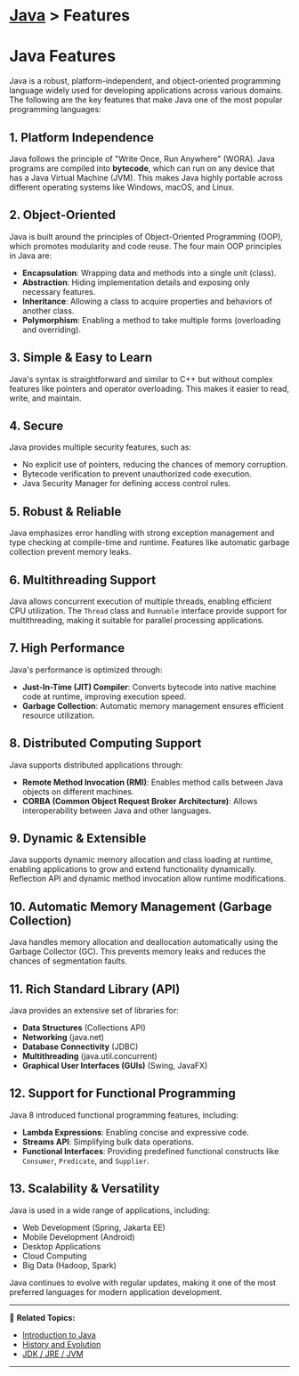 # [Java](../) > Features

# Java Features

Java is a robust, platform-independent, and object-oriented programming language widely used for developing applications across various domains. The following are the key features that make Java one of the most popular programming languages:

## 1. **Platform Independence**
Java follows the principle of "Write Once, Run Anywhere" (WORA). Java programs are compiled into **bytecode**, which can run on any device that has a Java Virtual Machine (JVM). This makes Java highly portable across different operating systems like Windows, macOS, and Linux.

## 2. **Object-Oriented**
Java is built around the principles of Object-Oriented Programming (OOP), which promotes modularity and code reuse. The four main OOP principles in Java are:
- **Encapsulation**: Wrapping data and methods into a single unit (class).
- **Abstraction**: Hiding implementation details and exposing only necessary features.
- **Inheritance**: Allowing a class to acquire properties and behaviors of another class.
- **Polymorphism**: Enabling a method to take multiple forms (overloading and overriding).

## 3. **Simple & Easy to Learn**
Java's syntax is straightforward and similar to C++ but without complex features like pointers and operator overloading. This makes it easier to read, write, and maintain.

## 4. **Secure**
Java provides multiple security features, such as:
- No explicit use of pointers, reducing the chances of memory corruption.
- Bytecode verification to prevent unauthorized code execution.
- Java Security Manager for defining access control rules.

## 5. **Robust & Reliable**
Java emphasizes error handling with strong exception management and type checking at compile-time and runtime. Features like automatic garbage collection prevent memory leaks.

## 6. **Multithreading Support**
Java allows concurrent execution of multiple threads, enabling efficient CPU utilization. The `Thread` class and `Runnable` interface provide support for multithreading, making it suitable for parallel processing applications.

## 7. **High Performance**
Java's performance is optimized through:
- **Just-In-Time (JIT) Compiler**: Converts bytecode into native machine code at runtime, improving execution speed.
- **Garbage Collection**: Automatic memory management ensures efficient resource utilization.

## 8. **Distributed Computing Support**
Java supports distributed applications through:
- **Remote Method Invocation (RMI)**: Enables method calls between Java objects on different machines.
- **CORBA (Common Object Request Broker Architecture)**: Allows interoperability between Java and other languages.

## 9. **Dynamic & Extensible**
Java supports dynamic memory allocation and class loading at runtime, enabling applications to grow and extend functionality dynamically. Reflection API and dynamic method invocation allow runtime modifications.

## 10. **Automatic Memory Management (Garbage Collection)**
Java handles memory allocation and deallocation automatically using the Garbage Collector (GC). This prevents memory leaks and reduces the chances of segmentation faults.

## 11. **Rich Standard Library (API)**
Java provides an extensive set of libraries for:
- **Data Structures** (Collections API)
- **Networking** (java.net)
- **Database Connectivity** (JDBC)
- **Multithreading** (java.util.concurrent)
- **Graphical User Interfaces (GUIs)** (Swing, JavaFX)

## 12. **Support for Functional Programming**
Java 8 introduced functional programming features, including:
- **Lambda Expressions**: Enabling concise and expressive code.
- **Streams API**: Simplifying bulk data operations.
- **Functional Interfaces**: Providing predefined functional constructs like `Consumer`, `Predicate`, and `Supplier`.

## 13. **Scalability & Versatility**
Java is used in a wide range of applications, including:
- Web Development (Spring, Jakarta EE)
- Mobile Development (Android)
- Desktop Applications
- Cloud Computing
- Big Data (Hadoop, Spark)

Java continues to evolve with regular updates, making it one of the most preferred languages for modern application development.

---

🔗 **Related Topics:**
- [Introduction to Java](../introduction)
- [History and Evolution](../history-evolution/)
- [JDK / JRE / JVM](../jdk-jre-jvm)

---